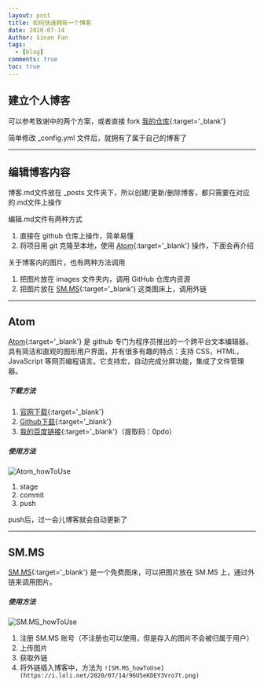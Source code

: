 ```yaml
---
layout: post
title: 如何快速拥有一个博客
date: 2020-07-14
Author: Sinan Fan
tags:
  - [blog]
comments: true
toc: true
---
```


## 建立个人博客

可以参考致谢中的两个方案，或者直接 fork [我的仓库](https://github.com/funnyseaman/funnyseaman.github.io){:target='\_blank'}

简单修改 \_config.yml 文件后，就拥有了属于自己的博客了

---

## 编辑博客内容

博客.md文件放在 \_posts 文件夹下，所以创建/更新/删除博客，都只需要在对应的.md文件上操作

编辑.md文件有两种方式

1. 直接在 github 仓库上操作，简单易懂
2. 将项目用 git 克隆至本地，使用 [Atom](https://atom.io/){:target='\_blank'} 操作，下面会再介绍

关于博客内的图片，也有两种方法调用

1. 把图片放在 images 文件夹内，调用 GitHub 仓库内资源
2. 把图片放在 [SM.MS](https://sm.ms/){:target='\_blank'} 这类图床上，调用外链

---

## Atom

[Atom](https://atom.io/){:target='\_blank'} 是 github 专门为程序员推出的一个跨平台文本编辑器。具有简洁和直观的图形用户界面，并有很多有趣的特点：支持 CSS，HTML，JavaScript 等网页编程语言。它支持宏，自动完成分屏功能，集成了文件管理器。

##### 下载方法
1. [官网下载](https://atom.io/){:target='\_blank'}
2. [Github下载](https://github.com/atom/atom/releases/tag/v1.48.0){:target='\_blank'}
3. [我的百度链接](https://pan.baidu.com/s/1piWqfpDpJky1mGKmCpF-HA){:target='\_blank'}（提取码：0pdo）

##### 使用方法

![Atom_howToUse](https://i.loli.net/2020/07/14/phHA7UOjCo6RWVI.png)

1. stage
2. commit
3. push

push后，过一会儿博客就会自动更新了

---

## SM.MS

[SM.MS](https://sm.ms/){:target='\_blank'} 是一个免费图床，可以把图片放在 SM.MS 上，通过外链来调用图片。

##### 使用方法

![SM.MS_howToUse](https://i.loli.net/2020/07/14/96U5eKDEY3Vro7t.png)

1. 注册 SM.MS 账号（不注册也可以使用，但是存入的图片不会被归属于用户）
2. 上传图片
3. 获取外链
4. 将外链插入博客中，方法为
``` ![SM.MS_howToUse](https://i.loli.net/2020/07/14/96U5eKDEY3Vro7t.png) ```

